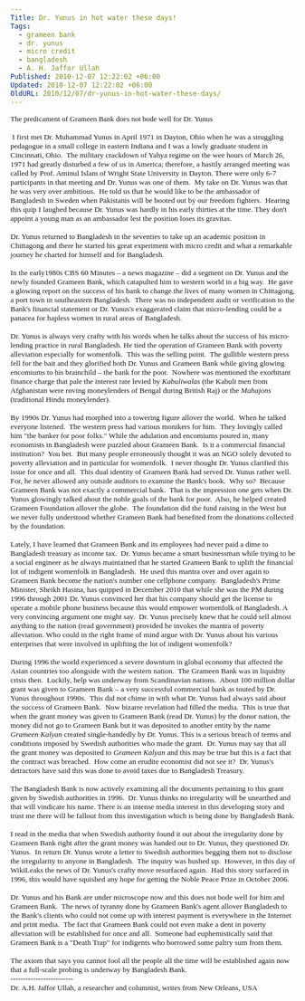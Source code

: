 ```yaml
---
Title: Dr. Yunus in hot water these days!
Tags:
  - grameen bank
  - dr. yunus
  - micro credit
  - bangladesh
  - A. H. Jaffor Ullah
Published: 2010-12-07 12:22:02 +06:00
Updated: 2010-12-07 12:22:02 +06:00
OldURL: 2010/12/07/dr-yunus-in-hot-water-these-days/
---
```


<div><span style="font-size: x-small; font-family: Arial;">
<p class="MsoNormal" style="margin: 0in 0in 0pt;"><span style="font-size: small; font-family: Times New Roman;">The predicament of Grameen Bank does not bode well for Dr. Yunus</span></p>
<p class="MsoNormal" style="margin: 0in 0in 0pt;"><span style="font-size: 10pt;"><span style="font-family: Times New Roman;"> </span></span></p>
<p class="MsoNormal" style="margin: 0in 0in 0pt;"><span style="font-size: 10pt;"><span style="font-family: Times New Roman;"> </span></span><span style="font-size: 10pt;"><span style="font-family: Times New Roman;">I first met Dr. Muhammad Yunus in April 1971 in Dayton, Ohio when he was a struggling pedagogue in a small college in eastern Indiana and I was a lowly graduate student in Cincinnati, Ohio.<span style="mso-spacerun: yes;">  </span>The military crackdown of Yahya regime on the wee hours of March 26, 1971 had greatly disturbed a few of us in America; therefore, a hastily arranged meeting was called by Prof. Aminul Islam of Wright State University in Dayton. There were only 6-7 participants in that meeting and Dr. Yunus was one of them.<span style="mso-spacerun: yes;">  </span>My take on Dr. Yunus was that he was very over ambitious.<span style="mso-spacerun: yes;">  </span>He told us that he would like to be the ambassador of Bangladesh in Sweden when Pakistanis will be booted out by our freedom fighters.<span style="mso-spacerun: yes;">  </span>Hearing this quip I laughed because Dr. Yunus was hardly in his early thirties at the time. They don't appoint a young man as an ambassador lest the position loses its gravitas.<span style="mso-spacerun: yes;">  </span></span></span></p>
<p class="MsoNormal" style="margin: 0in 0in 0pt;"><span style="font-size: 10pt;"><span style="font-family: Times New Roman;"> </span></span></p>
<p class="MsoNormal" style="margin: 0in 0in 0pt;"><span style="font-size: 10pt;"><span style="font-family: Times New Roman;">Dr. Yunus returned to Bangladesh in the seventies to take up an academic position in Chittagong and there he started his great experiment with micro credit and what a remarkable journey he charted for himself and for Bangladesh.</span></span></p>
<p class="MsoNormal" style="margin: 0in 0in 0pt;"><span style="font-size: 10pt;"><span style="font-family: Times New Roman;"> </span></span></p>
<p class="MsoNormal" style="margin: 0in 0in 0pt;"><span style="font-size: 10pt;"><span style="font-family: Times New Roman;">In the early1980s CBS 60 Minutes – a news magazine – did a segment on Dr. Yunus and the newly founded Grameen Bank, which catapulted him to western world in a big way.<span style="mso-spacerun: yes;">  </span>He gave a glowing report on the success of his bank to change the lives of many women in Chittagong, a port town in southeastern Bangladesh.<span style="mso-spacerun: yes;">  </span>There was no independent audit or verification to the Bank's financial statement or Dr. Yunus's exaggerated claim that micro-lending could be a panacea for hapless women in rural areas of Bangladesh.</span></span></p>
<p class="MsoNormal" style="margin: 0in 0in 0pt;"><span style="font-size: 10pt;"><span style="font-family: Times New Roman;"> </span></span></p>
<p class="MsoNormal" style="margin: 0in 0in 0pt;"><span style="font-size: 10pt;"><span style="font-family: Times New Roman;">Dr. Yunus is always very crafty with his words when he talks about the success of his micro-lending practice in rural Bangladesh. He tied the operation of Grameen Bank with poverty alleviation especially for womenfolk.<span style="mso-spacerun: yes;">  </span>This was the selling point.<span style="mso-spacerun: yes;">  </span>The gullible western press fell for the bait and they glorified both Dr. Yunus and Grameen Bank while giving glowing encomiums to his brainchild – the bank for the poor.<span style="mso-spacerun: yes;">  </span>Nowhere was mentioned the exorbitant finance charge that pale the interest rate levied by <em>Kabuliwalas </em>(the Kabuli men from Afghanistan were roving moneylenders of Bengal during British Raj) or the <em>Mahajons</em> (traditional Hindu moneylender).</span></span></p>
<p class="MsoNormal" style="margin: 0in 0in 0pt;"><span style="font-size: 10pt;"><span style="font-family: Times New Roman;"> </span></span></p>
<p class="MsoNormal" style="margin: 0in 0in 0pt;"><span style="font-size: 10pt;"><span style="font-family: Times New Roman;">By 1990s Dr. Yunus had morphed into a towering figure allover the world.<span style="mso-spacerun: yes;">  </span>When he talked everyone listened.<span style="mso-spacerun: yes;">  </span>The western press had various monikers for him.<span style="mso-spacerun: yes;">  </span>They lovingly called him "the banker for poor folks." While the adulation and encomiums poured in, many economists in Bangladesh were puzzled about Grameen Bank.<span style="mso-spacerun: yes;">  </span>Is it a commercial financial institution?<span style="mso-spacerun: yes;">  </span>You bet.<span style="mso-spacerun: yes;">  </span>But many people erroneously thought it was an NGO solely devoted to poverty alleviation and in particular for womenfolk.<span style="mso-spacerun: yes;">  </span>I never thought Dr. Yunus clarified this issue for once and all.<span style="mso-spacerun: yes;">  </span>This dual identity of Grameen Bank had served Dr. Yunus rather well.<span style="mso-spacerun: yes;">  </span>For, he never allowed any outside auditors to examine the Bank's book.<span style="mso-spacerun: yes;">  </span>Why so?<span style="mso-spacerun: yes;">  </span>Because Grameen Bank was not exactly a commercial bank.<span style="mso-spacerun: yes;">  </span>That is the impression one gets when Dr. Yunus glowingly talked about the noble goals of the bank for poor.<span style="mso-spacerun: yes;">  </span>Also, he helped created Grameen Foundation allover the globe.<span style="mso-spacerun: yes;">  </span>The foundation did the fund raising in the West but we never fully understood whether Grameen Bank had benefited from the donations collected by the foundation.<span style="mso-spacerun: yes;">  </span></span></span></p>
<p class="MsoNormal" style="margin: 0in 0in 0pt;"><span style="font-size: 10pt;"><span style="font-family: Times New Roman;"> </span></span></p>
<p class="MsoNormal" style="margin: 0in 0in 0pt;"><span style="font-size: 10pt;"><span style="font-family: Times New Roman;">Lately, I have learned that Grameen Bank and its employees had never paid a dime to Bangladesh treasury as income tax.<span style="mso-spacerun: yes;">  </span>Dr. Yunus became a smart businessman while trying to be a social engineer as he always maintained that he started Grameen Bank to uplift the financial lot of indigent womenfolk in Bangladesh.<span style="mso-spacerun: yes;">  </span>He used this mantra over and over again to Grameen Bank become the nation's number one cellphone company.<span style="mso-spacerun: yes;">  </span>Bangladesh's Prime Minister, Sheikh Hasina, has quipped in December 2010 that while she was the PM during 1996 through 2001 Dr. Yunus convinced her that his company should get the license to operate a mobile phone business because this would empower womenfolk of Bangladesh. A very convincing argument one might say.<span style="mso-spacerun: yes;">  </span>Dr. Yunus precisely knew that he could sell almost anything to the nation (read government) provided he invokes the mantra of poverty alleviation. Who could in the right frame of mind argue with Dr. Yunus about his various enterprises that were involved in uplifting the lot of indigent womenfolk?<span style="mso-spacerun: yes;">  </span></span></span></p>
<p class="MsoNormal" style="margin: 0in 0in 0pt;"><span style="font-size: 10pt;"><span style="font-family: Times New Roman;"> </span></span></p>
<p class="MsoNormal" style="margin: 0in 0in 0pt;"><span style="font-size: 10pt;"><span style="font-family: Times New Roman;">During 1996 the world experienced a severe downturn in global economy that affected the Asian countries too alongside with the western nation.<span style="mso-spacerun: yes;">  </span>The Grameen Bank was in liquidity crisis then.<span style="mso-spacerun: yes;">  </span>Luckily, help was underway from Scandinavian nations.<span style="mso-spacerun: yes;">  </span>About 100 million dollar grant was given to Grameen Bank – a very successful commercial bank as touted by Dr. Yunus throughout 1990s.<span style="mso-spacerun: yes;">  </span>This did not chime in with what Dr. Yunus had always said about the success of Grameen Bank.<span style="mso-spacerun: yes;">  </span>Now bizarre revelation had filled the media.<span style="mso-spacerun: yes;">  </span>This is true that when the grant money was given to Grameen Bank (read Dr. Yunus) by the donor nation, the money did not go to Grameen Bank but it was deposited to another entity by the name <em>Grameen Kalyan</em> created single-handedly by Dr. Yunus. This is a serious breach of terms and conditions imposed by Swedish authorities who made the grant.<span style="mso-spacerun: yes;">  </span>Dr. Yunus may say that all the grant money was deposited to <em>Grameen Kalyan</em> and this may be true but this is a fact that the contract was breached.<span style="mso-spacerun: yes;">  </span>How come an erudite economist did not see it?<span style="mso-spacerun: yes;">  </span>Dr. Yunus's detractors have said this was done to avoid taxes due to Bangladesh Treasury.</span></span></p>
<p class="MsoNormal" style="margin: 0in 0in 0pt;"><span style="font-size: 10pt;"><span style="font-family: Times New Roman;"> </span></span></p>
<p class="MsoNormal" style="margin: 0in 0in 0pt;"><span style="font-size: 10pt;"><span style="font-family: Times New Roman;">The Bangladesh Bank is now actively examining all the documents pertaining to this grant given by Swedish authorities in 1996.<span style="mso-spacerun: yes;">  </span>Dr. Yunus thinks no irregularity will be unearthed and that will vindicate his name. There is an intense media interest in this developing story and trust me there will be fallout from this investigation which is being done by Bangladesh Bank.</span></span></p>
<p class="MsoNormal" style="margin: 0in 0in 0pt;"><span style="font-size: 10pt;"><span style="font-family: Times New Roman;"> </span></span></p>
<p class="MsoNormal" style="margin: 0in 0in 0pt;"><span style="font-size: 10pt;"><span style="font-family: Times New Roman;">I read in the media that when Swedish authority found it out about the irregularity done by Grameen Bank right after the grant money was handed out to Dr. Yunus, they questioned Dr. Yunus.<span style="mso-spacerun: yes;">  </span>In return Dr. Yunus wrote a letter to Swedish authorities begging them not to disclose the irregularity to anyone in Bangladesh.<span style="mso-spacerun: yes;">  </span>The inquiry was hushed up.<span style="mso-spacerun: yes;">  </span>However, in this day of WikiLeaks the news of Dr. Yunus's crafty move resurfaced again.<span style="mso-spacerun: yes;">  </span>Had this story surfaced in 1996, this would have squished any hope for getting the Noble Peace Prize in October 2006.<span style="mso-spacerun: yes;">  </span></span></span></p>
<p class="MsoNormal" style="margin: 0in 0in 0pt;"><span style="font-size: 10pt;"><span style="font-family: Times New Roman;"> </span></span></p>
<p class="MsoNormal" style="margin: 0in 0in 0pt;"><span style="font-size: 10pt;"><span style="font-family: Times New Roman;">Dr. Yunus and his Bank are under microscope now and this does not bode well for him and Grameen Bank.<span style="mso-spacerun: yes;">  </span>The news of tyranny done by Grameen Bank's agent allover Bangladesh to the Bank's clients who could not come up with interest payment is everywhere in the Internet and print media.<span style="mso-spacerun: yes;">  </span>The fact that Grameen Bank could not even make a dent in poverty alleviation will be established for once and all.<span style="mso-spacerun: yes;">  </span>Someone had euphemistically said that Grameen Bank is a "Death Trap" for indigents who borrowed some paltry sum from them.<span style="mso-spacerun: yes;">  </span></span></span></p>
<p class="MsoNormal" style="margin: 0in 0in 0pt;"><span style="font-size: 10pt;"><span style="font-family: Times New Roman;"> </span></span></p>
<p class="MsoNormal" style="margin: 0in 0in 0pt;"><span style="font-size: 10pt;"><span style="font-family: Times New Roman;">The axiom that says you cannot fool all the people all the time will be established again now that a full-scale probing is underway by Bangladesh Bank. <span style="mso-spacerun: yes;"> </span><span style="mso-spacerun: yes;">  </span><span style="mso-spacerun: yes;">    </span><span style="mso-spacerun: yes;">  </span><span style="mso-spacerun: yes;"> </span><span style="mso-spacerun: yes;">    </span><span style="mso-spacerun: yes;">  </span><span style="mso-spacerun: yes;"> </span></span></span></p>
<p class="MsoNormal" style="margin: 0in 0in 0pt;"><span style="font-size: 10pt;"><span style="font-family: Times New Roman;">-------------------------</span></span></p>
<p class="MsoNormal" style="margin: 0in 0in 0pt;"><span style="font-size: 10pt;"><span style="font-family: Times New Roman;">Dr. A.H. Jaffor Ullah, a researcher and columnist, writes from New Orleans, USA</span></span></p>
<p class="MsoNormal" style="margin: 0in 0in 0pt;"><span style="font-size: 10pt;"><span style="font-family: Times New Roman;"> </span></span></p>

</span></div>
